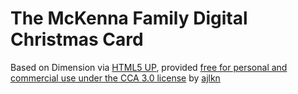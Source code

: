 # The McKenna Family Digital Christmas Card

Based on Dimension via [HTML5 UP](html5up.net), provided [free for personal and commercial use under the CCA 3.0 license](html5up.net/license) by [ajlkn](https://github.com/ajlkn/)
